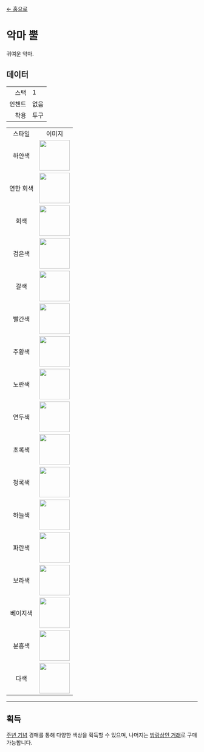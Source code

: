[← 홈으로](../)
# 악마 뿔
귀여운 악마.

## 데이터
<table>
    <tr><td align="end">스택</td><td>1</td></tr>
    <tr><td align="end">인챈트</td><td>없음</td></tr>
    <tr><td align="end">착용</td><td>투구</td></tr>
</table>
<table>
    <tr><td align="center">스타일</td><td align="center">이미지</td></tr>
    <tr><td align="center">하얀색</td><td><img src="https://i.imgur.com/O3solOY.png" height="80"/></td></tr>
    <tr><td align="center">연한 회색</td><td><img src="https://i.imgur.com/DNw0yf3.png" height="80"/></td></tr>
    <tr><td align="center">회색</td><td><img src="https://i.imgur.com/Mb184zW.png" height="80"/></td></tr>
    <tr><td align="center">검은색</td><td><img src="https://i.imgur.com/ijTVIVt.png" height="80"/></td></tr>
    <tr><td align="center">갈색</td><td><img src="https://i.imgur.com/QE3GdiQ.png" height="80"/></td></tr>
    <tr><td align="center">빨간색</td><td><img src="https://i.imgur.com/Szv1Wls.png" height="80"/></td></tr>
    <tr><td align="center">주황색</td><td><img src="https://i.imgur.com/wnHKv32.png" height="80"/></td></tr>
    <tr><td align="center">노란색</td><td><img src="https://i.imgur.com/n33qPj9.png" height="80"/></td></tr>
    <tr><td align="center">연두색</td><td><img src="https://i.imgur.com/uS4JjAF.png" height="80"/></td></tr>
    <tr><td align="center">초록색</td><td><img src="https://i.imgur.com/ZWh5OeV.png" height="80"/></td></tr>
    <tr><td align="center">청록색</td><td><img src="https://i.imgur.com/87FhIRe.png" height="80"/></td></tr>
    <tr><td align="center">하늘색</td><td><img src="https://i.imgur.com/KuD5reA.png" height="80"/></td></tr>
    <tr><td align="center">파란색</td><td><img src="https://i.imgur.com/OILB39b.png" height="80"/></td></tr>
    <tr><td align="center">보라색</td><td><img src="https://i.imgur.com/App8Vkx.png" height="80"/></td></tr>
    <tr><td align="center">베이지색</td><td><img src="https://i.imgur.com/WExUqf5.png" height="80"/></td></tr>
    <tr><td align="center">분홍색</td><td><img src="https://i.imgur.com/AhfJlsv.png" height="80"/></td></tr>
    <tr><td align="center">다색</td><td><img src="https://i.imgur.com/EgOXfxK.gif" height="80"/></td></tr>
</table>

---

## 획득
[주년 기념](../feature/anniversary.md) 경매를 통해 다양한 색상을 획득할 수 있으며, 나머지는 [방랑상인 거래](../feature/enhanced_wandering_trader.md)로 구매 가능합니다.
